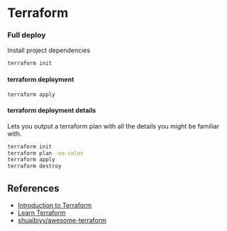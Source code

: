 # Terraform

### Full deploy

Install project dependencies

~~~bash
terraform init
~~~

#### terraform deployment

~~~bash
terraform apply
~~~

#### terraform deployment details

Lets you output a terraform plan with all the details you might be familiar with.

~~~bash
terraform init
terraform plan -no-color
terraform apply
terraform destroy
~~~

## References

- [Introduction to Terraform](https://www.terraform.io/intro/index.html)
- [Learn Terraform](https://learn.hashicorp.com/terraform)
- [shuaibiyy/awesome-terraform](https://github.com/shuaibiyy/awesome-terraform)
